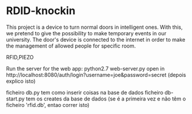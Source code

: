 # RDID-knockin

This project is a device to turn normal doors in intelligent ones. With this, we pretend to give the possibility to make temporary events in our university. 
The door's device is connected to the internet in order to make the management of allowed people for specific room. 

RFID,PIEZO


Run the server for the web app:
python2.7 web-server.py
open in http://localhost:8080/auth/login?username=joe&password=secret (depois explico isto)

ficheiro db.py tem como inserir coisas na base de dados
ficheiro db-start.py tem os creates da base de dados (se é a primeira vez e não têm o ficheiro 'rfid.db', entao correr isto)


